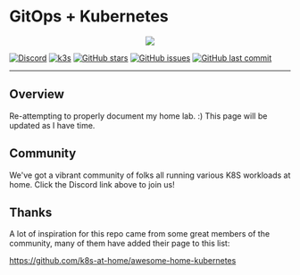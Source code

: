 # GitOps + Kubernetes

<p align="center"><img src="https://i.imgur.com/p1RzXjQ.png"><br></p>

[![Discord](https://img.shields.io/badge/discord-chat-7289DA.svg?maxAge=60&style=flat-square)](https://discord.gg/Yv2gzFy)    [![k3s](https://img.shields.io/badge/k3s-v1.18.6-orange?style=flat-square)](https://k3s.io/)    [![GitHub stars](https://img.shields.io/github/stars/carpenike/k8s-gitops?color=green&style=flat-square)](https://github.com/carpenike/k8s-gitops/stargazers)    [![GitHub issues](https://img.shields.io/github/issues/carpenike/k8s-gitops?style=flat-square)](https://github.com/carpenike/k8s-gitops/issues)    [![GitHub last commit](https://img.shields.io/github/last-commit/carpenike/k8s-gitops?color=purple&style=flat-square)](https://github.com/carpenike/k8s-gitops/commits/master)

---

## Overview

Re-attempting to properly document my home lab. :) This page will be updated as I have time.

## Community

We've got a vibrant community of folks all running various K8S workloads at home. Click the Discord link above to join us!

## Thanks

A lot of inspiration for this repo came from some great members of the community, many of them have added their page to this list:

https://github.com/k8s-at-home/awesome-home-kubernetes
